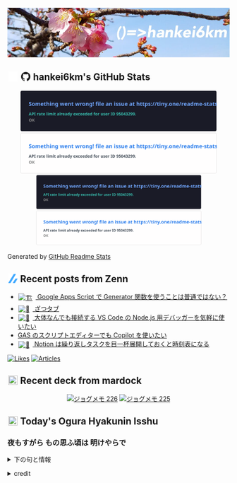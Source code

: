 <p align="center">

![()=>hankei6km](assets/images/header2.jpg)

</p>

<h2>
<img width="24" height="24" style="height:1em;width:1em;margin:0 0.05em 0 0.1em;vertical-align:-0.1em;"
 src="assets/images/github-dark.svg#gh-dark-mode-only" />
<img width="24" height="24" style="height:1em;width:1em;margin:0 0.05em 0 0.1em;vertical-align:-0.1em;"
 src="assets/images/github-light.svg#gh-light-mode-only" />
hankei6km's GitHub Stats
</h2>

<p align="center">

<img width="446" alt="hankei6km's GitHub stats" src="assets/images/stats-dark.svg#gh-dark-mode-only">
<img width="446" alt="hankei6km's GitHub stats" src="assets/images/stats-light.svg#gh-light-mode-only">
<img width="375" alt="Top Langs" src="assets/images/top-langs-dark.svg#gh-dark-mode-only">
<img width="375" alt="Top Langs" src="assets/images/top-langs-light.svg#gh-light-mode-only">

</p>

Generated by [GitHub Readme Stats](https://github.com/anuraghazra/github-readme-stats)

<h2>
<img width="24" height="24" style="width:1em; height:1em; margin: 0 .05em 0 .1em; vertical-align: -0.1em;" src="assets/images/zenn.svg">
Recent posts from Zenn
</h2>

<ul><li><a href="https://zenn.dev/hankei6km/articles/generator-function-in-google-apps-script"><img style="width:1.1em; height:1.1em; margin: 0 .5em 0 .1em; vertical-align: -0.1em;" width="18" height="18" alt="🏗️" src="https://cdn.jsdelivr.net/gh/jdecked/twemoji@latest/assets/72x72/1f3d7.png"> Google Apps Script で Generator 関数を使うことは普通ではない？</a></li><li><a href="https://zenn.dev/hankei6km/articles/gdocs-za2tab"><img style="width:1.1em; height:1.1em; margin: 0 .5em 0 .1em; vertical-align: -0.1em;" width="18" height="18" alt="📑" src="https://cdn.jsdelivr.net/gh/jdecked/twemoji@latest/assets/72x72/1f4d1.png"> ざつタブ</a></li><li><a href="https://zenn.dev/hankei6km/articles/simple-nodejs-debugging-vscode"><img style="width:1.1em; height:1.1em; margin: 0 .5em 0 .1em; vertical-align: -0.1em;" width="18" height="18" alt="🔌" src="https://cdn.jsdelivr.net/gh/jdecked/twemoji@latest/assets/72x72/1f50c.png"> 大体なんでも接続する VS Code の Node.js 用デバッガーを気軽に使いたい</a></li><li><a href="https://zenn.dev/hankei6km/articles/coding-gas-scripts-with-copilot-edge">GAS のスクリプトエディターでも Copilot を使いたい</a></li><li><a href="https://zenn.dev/hankei6km/articles/automate-notion-with-pre-built-tasks-gas"><img style="width:1.1em; height:1.1em; margin: 0 .5em 0 .1em; vertical-align: -0.1em;" width="18" height="18" alt="🤹" src="https://cdn.jsdelivr.net/gh/jdecked/twemoji@latest/assets/72x72/1f939.png"> Notion は繰り返しタスクを目一杯展開しておくと時刻表になる</a></li></ul>

[![Likes](https://badgen.org/img/zenn/hankei6km/likes?style=flat)](https://zenn.dev/hankei6km)
[![Articles](https://badgen.org/img/zenn/hankei6km/articles?style=flat)](https://zenn.dev/hankei6km)

<h2>
<img width="24" height="24" style="width:1em; height:1em; margin: 0 .05em 0 .1em; vertical-align: -0.1em;" src="https://twemoji.maxcdn.com/v/13.1.0/72x72/1f5bc.png">
Recent deck from mardock
</h2>

<p align="center">
<a href="https://hankei6km.github.io/mardock/deck/2023-10-in-outdoor-226"><img alt="ジョグメモ 226" src="https://hankei6km.github.io/mardock/assets/deck/2023-10-in-outdoor-226/2023-10-in-outdoor-226.png" width="270" height="152"></a>
<a href="https://hankei6km.github.io/mardock/deck/2023-10-in-outdoor-225"><img alt="ジョグメモ 225" src="https://hankei6km.github.io/mardock/assets/deck/2023-10-in-outdoor-225/2023-10-in-outdoor-225.png" width="270" height="152"></a>

</p>

<h2>
<img width="24" height="24" style="width:1em; height:1em; margin: 0 .05em 0 .1em; vertical-align: -0.1em;" src="https://twemoji.maxcdn.com/v/13.1.0/72x72/1f38e.png">
Today's Ogura Hyakunin Isshu
</h2>

<h3>夜もすがら もの思ふ頃は 明けやらで</h3>
<p><details><summary>下の句と情報</summary><p>ねやのひまさへ つれなかりけり</p><p>(よもすがら ものおもふころは あけやらで　ねやのひまさへ つれなかりけり)</p><ul><li>歌人 - <a href="http://linkdata.org/resource/rdf1s6833i#kajin_085">http://linkdata.org/resource/rdf1s6833i#kajin_085</a></li><li>読札 - <a href="https://commons.wikimedia.org/wiki/File:Hyakuninisshu_085.jpg">https://commons.wikimedia.org/wiki/File:Hyakuninisshu_085.jpg</a></li><li>異なる記録形式 - <a href="http://linkdata.org/resource/rdf1s8931i#audio_nhk_085">http://linkdata.org/resource/rdf1s8931i#audio_nhk_085</a></li></ul></details></p>

<details>
<summary>credit</summary>

- Title: 小倉百人一首かるたデータ
- Author: [Nanako Takahashi](http://linkdata.org/user/tnanako)
- Source: http://linkdata.org/work/rdf1s6834i
- License: http://creativecommons.org/licenses/by/3.0/deed.ja

</details>

